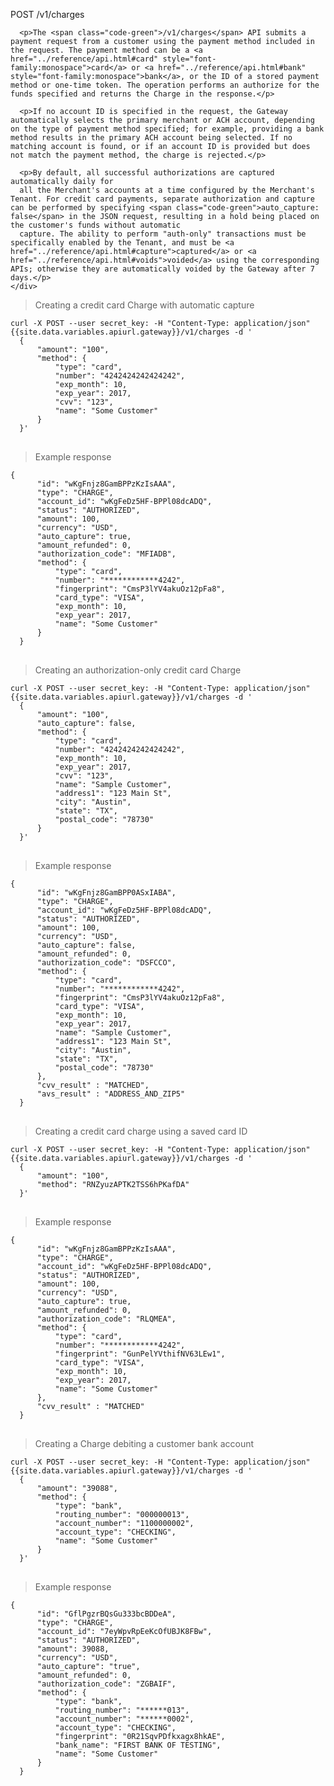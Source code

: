 <div class="method-area">
  <div class="method-copy">
    <div class="method-copy-padding">
      <p><span class="api-operation">POST</span> <span class="code-green">/v1/charges</span></p>

      <p>The <span class="code-green">/v1/charges</span> API submits a payment request from a customer using the payment method included in the request. The payment method can be a <a href="../reference/api.html#card" style="font-family:monospace">card</a> or <a href="../reference/api.html#bank" style="font-family:monospace">bank</a>, or the ID of a stored payment method or one-time token. The operation performs an authorize for the funds specified and returns the Charge in the response.</p>

      <p>If no account ID is specified in the request, the Gateway automatically selects the primary merchant or ACH account, depending on the type of payment method specified; for example, providing a bank method results in the primary ACH account being selected. If no matching account is found, or if an account ID is provided but does not match the payment method, the charge is rejected.</p>

      <p>By default, all successful authorizations are captured automatically daily for
      all the Merchant's accounts at a time configured by the Merchant's Tenant. For credit card payments, separate authorization and capture can be performed by specifying <span class="code-green">auto_capture: false</span> in the JSON request, resulting in a hold being placed on the customer's funds without automatic
      capture. The ability to perform "auth-only" transactions must be specifically enabled by the Tenant, and must be <a href="../reference/api.html#capture">captured</a> or <a href="../reference/api.html#voids">voided</a> using the corresponding APIs; otherwise they are automatically voided by the Gateway after 7 days.</p>
    </div>
  </div>

  <blockquote>Creating a credit card Charge with automatic capture</blockquote>
  <pre><code>curl -X POST --user secret_key: -H "Content-Type: application/json" {{site.data.variables.apiurl.gateway}}/v1/charges -d '
  {
      "amount": "100",
      "method": {
          "type": "card",
          "number": "4242424242424242",
          "exp_month": 10,
          "exp_year": 2017,
          "cvv": "123",
          "name": "Some Customer"
      }
  }'</code>
  </pre>

  <blockquote>Example response</blockquote>
  <pre><code>{
      "id": "wKgFnjz8GamBPPzKzIsAAA",
      "type": "CHARGE",
      "account_id": "wKgFeDz5HF-BPPl08dcADQ",
      "status": "AUTHORIZED",
      "amount": 100,
      "currency": "USD",
      "auto_capture": true,
      "amount_refunded": 0,
      "authorization_code": "MFIADB",
      "method": {
          "type": "card",
          "number": "************4242",
          "fingerprint": "CmsP3lYV4akuOz12pFa8",
          "card_type": "VISA",
          "exp_month": 10,
          "exp_year": 2017,
          "name": "Some Customer"
      }
  }</code>
  </pre>


  <blockquote>Creating an authorization-only credit card Charge</blockquote>

  <pre><code>curl -X POST --user secret_key: -H "Content-Type: application/json" {{site.data.variables.apiurl.gateway}}/v1/charges -d '
  {
      "amount": "100",
      "auto_capture": false,
      "method": {
          "type": "card",
          "number": "4242424242424242",
          "exp_month": 10,
          "exp_year": 2017,
          "cvv": "123",
          "name": "Sample Customer",
          "address1": "123 Main St",
          "city": "Austin",
          "state": "TX",
          "postal_code": "78730"
      }
  }'</code>
  </pre>

  <blockquote>Example response</blockquote>
  <pre><code>{
      "id": "wKgFnjz8GamBPP0ASxIABA",
      "type": "CHARGE",
      "account_id": "wKgFeDz5HF-BPPl08dcADQ",
      "status": "AUTHORIZED",
      "amount": 100,
      "currency": "USD",
      "auto_capture": false,
      "amount_refunded": 0,
      "authorization_code": "DSFCCO",
      "method": {
          "type": "card",
          "number": "************4242",
          "fingerprint": "CmsP3lYV4akuOz12pFa8",
          "card_type": "VISA",
          "exp_month": 10,
          "exp_year": 2017,
          "name": "Sample Customer",
          "address1": "123 Main St",
          "city": "Austin",
          "state": "TX",
          "postal_code": "78730"
      },
      "cvv_result" : "MATCHED",
      "avs_result" : "ADDRESS_AND_ZIP5"
  }</code>
  </pre>


  <blockquote>Creating a credit card charge using a saved card ID</blockquote>

  <pre><code>curl -X POST --user secret_key: -H "Content-Type: application/json" {{site.data.variables.apiurl.gateway}}/v1/charges -d '
  {
      "amount": "100",
      "method": "RNZyuzAPTK2TSS6hPKafDA"
  }'</code>
  </pre>

  <blockquote>Example response</blockquote>
  <pre><code>{
      "id": "wKgFnjz8GamBPPzKzIsAAA",
      "type": "CHARGE",
      "account_id": "wKgFeDz5HF-BPPl08dcADQ",
      "status": "AUTHORIZED",
      "amount": 100,
      "currency": "USD",
      "auto_capture": true,
      "amount_refunded": 0,
      "authorization_code": "RLQMEA",
      "method": {
          "type": "card",
          "number": "************4242",
          "fingerprint": "GunPelYVthifNV63LEw1",
          "card_type": "VISA",
          "exp_month": 10,
          "exp_year": 2017,
          "name": "Some Customer"
      },
      "cvv_result" : "MATCHED"
  }</code>
  </pre>


  <blockquote>Creating a Charge debiting a customer bank account</blockquote>

  <pre><code>curl -X POST --user secret_key: -H "Content-Type: application/json" {{site.data.variables.apiurl.gateway}}/v1/charges -d '
  {
      "amount": "39088",
      "method": {
          "type": "bank",
          "routing_number": "000000013",
          "account_number": "1100000002",
          "account_type": "CHECKING",
          "name": "Some Customer"
      }
  }'</code>
  </pre>

  <blockquote>Example response</blockquote>
  <pre><code>{
      "id": "GflPgzrBQsGu333bcBDDeA",
      "type": "CHARGE",
      "account_id": "7eyWpvRpEeKcOfUBJK8FBw",
      "status": "AUTHORIZED",
      "amount": 39088,
      "currency": "USD",
      "auto_capture": "true",
      "amount_refunded": 0,
      "authorization_code": "ZGBAIF",
      "method": {
          "type": "bank",
          "routing_number": "******013",
          "account_number": "******0002",
          "account_type": "CHECKING",
          "fingerprint": "0R21SqvPDfkxagx8hkAE",
          "bank_name": "FIRST BANK OF TESTING",
          "name": "Some Customer"
      }
  }</code>
  </pre>
</div>
